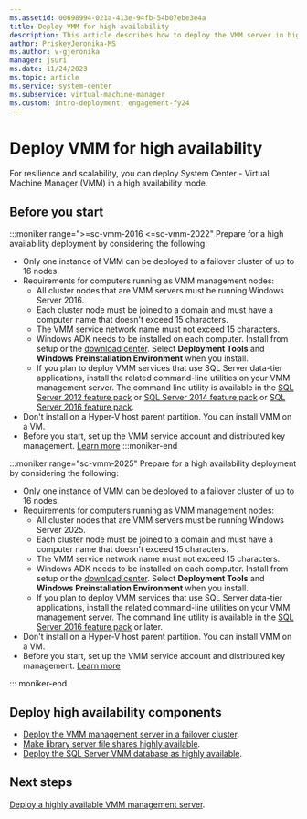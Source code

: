 ```yaml
---
ms.assetid: 00698994-021a-413e-94fb-54b07ebe3e4a
title: Deploy VMM for high availability
description: This article describes how to deploy the VMM server in high availability mode.
author: PriskeyJeronika-MS
ms.author: v-gjeronika
manager: jsuri
ms.date: 11/24/2023
ms.topic: article
ms.service: system-center
ms.subservice: virtual-machine-manager
ms.custom: intro-deployment, engagement-fy24
---
```


# Deploy VMM for high availability


For resilience and scalability, you can deploy System Center - Virtual Machine Manager (VMM) in a high availability mode.

## Before you start
:::moniker range=">=sc-vmm-2016 <=sc-vmm-2022"
Prepare for a high availability deployment by considering the following:

- Only one instance of VMM can be deployed to a failover cluster of up to 16 nodes.
- Requirements for computers running as VMM management nodes:
  - All cluster nodes that are VMM servers must be running Windows Server 2016.
  - Each cluster node must be joined to a domain and must have a computer name that doesn't exceed 15 characters.
  - The VMM service network name must not exceed 15 characters.
  - Windows ADK needs to be installed on each computer. Install from setup or the [download center](/windows-hardware/get-started/adk-install). Select **Deployment Tools** and **Windows Preinstallation Environment** when you install.
  - If you plan to deploy VMM services that use SQL Server data-tier applications, install the related command-line utilities on your VMM management server. The command line utility is available in the [SQL Server 2012 feature pack](https://www.microsoft.com/download/details.aspx?id=56041) or [SQL Server 2014 feature pack](https://www.microsoft.com/download/details.aspx?id=53164) or [SQL Server 2016 feature pack](https://www.microsoft.com/download/details.aspx?id=56833).
- Don't install on a Hyper-V host parent partition. You can install VMM on a VM.
- Before you start, set up the VMM service account and distributed key management. [Learn more](/previous-versions/system-center/system-center-2012-R2/gg697604(v=sc.12))
:::moniker-end

:::moniker range="sc-vmm-2025"
Prepare for a high availability deployment by considering the following:

- Only one instance of VMM can be deployed to a failover cluster of up to 16 nodes.
- Requirements for computers running as VMM management nodes:
  - All cluster nodes that are VMM servers must be running Windows Server 2025.
  - Each cluster node must be joined to a domain and must have a computer name that doesn't exceed 15 characters.
  - The VMM service network name must not exceed 15 characters.
  - Windows ADK needs to be installed on each computer. Install from setup or the [download center](/windows-hardware/get-started/adk-install). Select **Deployment Tools** and **Windows Preinstallation Environment** when you install.
  - If you plan to deploy VMM services that use SQL Server data-tier applications, install the related command-line utilities on your VMM management server. The command line utility is available in the [SQL Server 2016 feature pack](https://www.microsoft.com/download/details.aspx?id=56833) or later.
- Don't install on a Hyper-V host parent partition. You can install VMM on a VM.
- Before you start, set up the VMM service account and distributed key management. [Learn more](/previous-versions/system-center/system-center-2012-R2/gg697604(v=sc.12))

::: moniker-end

## Deploy high availability components

- [Deploy the VMM management server in a failover cluster](ha-server.md).
- [Make library server file shares highly available](ha-library.md).
- [Deploy the SQL Server VMM database as highly available](ha-sql.md).

## Next steps

[Deploy a highly available VMM management server](./ha-server.md).

